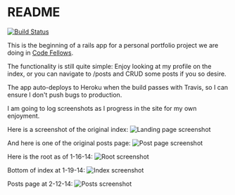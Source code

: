 README
======

[![Build Status](https://travis-ci.org/elliotec/portfolio.png?branch=master)](https://travis-ci.org/elliotec/portfolio)

This is the beginning of a rails app for a personal portfolio project we are doing in [Code Fellows](http://www.codefellows.org).

The functionality is still quite simple: Enjoy looking at my profile on the index, or you can navigate to /posts and CRUD some posts if you so desire.

The app auto-deploys to Heroku when the build passes with Travis, so I can ensure I don't push bugs to production.

I am going to log screenshots as I progress in the site for my own enjoyment.

Here is a screenshot of the original index:
![Landing page screenshot](https://www.dropbox.com/s/ryc9yrp5jswtaq7/firstlandingpage.png?dl=1 "Landing page screenshot")

And here is one of the original posts page:
![Post page screenshot](https://www.dropbox.com/s/zyrzojv77ftkh5y/firstpostspage.png?dl=1 "Post page screenshot")

Here is the root as of 1-16-14:
![Root screenshot](https://www.dropbox.com/s/qgrwxzc3dnow8vy/rootshot.png?dl=1 "Root screenshot")

Bottom of index at 1-19-14:
![Index screenshot](https://www.dropbox.com/s/t56o4y3h915qu6i/iconshot.png?dl=1 "Index screenshot")

Posts page at 2-12-14:
![Posts screenshot](https://www.dropbox.com/s/zjxcws4lhfdurn6/posts.png?dl=1 "Posts screenshot")
